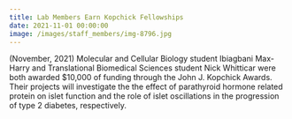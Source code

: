 ```yaml
---
title: Lab Members Earn Kopchick Fellowships
date: 2021-11-01 00:00:00
image: /images/staff_members/img-8796.jpg
---
```

(November, 2021) Molecular and Cellular Biology student Ibiagbani Max-Harry and Translational Biomedical Sciences student Nick Whitticar were both awarded $10,000 of funding through the John J. Kopchick Awards. Their projects will investigate the the effect of parathyroid hormone related protein on islet function and the role of islet oscillations in the progression of type 2 diabetes, respectively.
